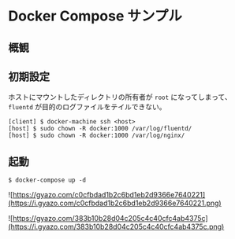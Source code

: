 # Docker Compose サンプル

## 概観



## 初期設定

ホストにマウントしたディレクトリの所有者が `root` になってしまって、 `fluentd` が目的のログファイルをテイルできない。

```
[client] $ docker-machine ssh <host>
[host] $ sudo chown -R docker:1000 /var/log/fluentd/
[host] $ sudo chown -R docker:1000 /var/log/nginx/
```

## 起動

```
$ docker-compose up -d
```

![https://gyazo.com/c0cfbdad1b2c6bd1eb2d9366e7640221](https://i.gyazo.com/c0cfbdad1b2c6bd1eb2d9366e7640221.png)

![https://gyazo.com/383b10b28d04c205c4c40cfc4ab4375c](https://i.gyazo.com/383b10b28d04c205c4c40cfc4ab4375c.png)
